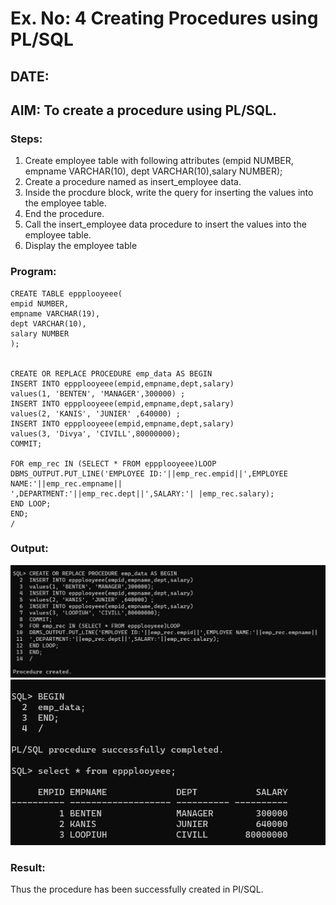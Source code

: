 # Ex. No: 4 Creating Procedures using PL/SQL
## DATE:
## AIM: To create a procedure using PL/SQL.

### Steps:
1. Create employee table with following attributes (empid NUMBER, empname VARCHAR(10), dept VARCHAR(10),salary NUMBER);
2. Create a procedure named as insert_employee data.
3. Inside the procdure block, write the query for inserting the values into the employee table.
4. End the procedure.
5. Call the insert_employee data procedure to insert the values into the employee table.
6. Display the employee table

### Program:
```
CREATE TABLE eppplooyeee(
empid NUMBER,
empname VARCHAR(19),
dept VARCHAR(10),
salary NUMBER
);


CREATE OR REPLACE PROCEDURE emp_data AS BEGIN
INSERT INTO eppplooyeee(empid,empname,dept,salary)
values(1, 'BENTEN', 'MANAGER',300000) ;
INSERT INTO eppplooyeee(empid,empname,dept,salary)
values(2, 'KANIS', 'JUNIER' ,640000) ;
INSERT INTO eppplooyeee(empid,empname,dept,salary)
values(3, 'Divya', 'CIVILL',80000000);
COMMIT;

FOR emp_rec IN (SELECT * FROM eppplooyeee)LOOP
DBMS_OUTPUT.PUT_LINE('EMPLOYEE ID:'||emp_rec.empid||',EMPLOYEE NAME:'||emp_rec.empname||
',DEPARTMENT:'||emp_rec.dept||',SALARY:'| |emp_rec.salary);
END LOOP;
END;
/

```
### Output:
![output](./a.png)
![output](./b.png)

### Result:
Thus the procedure has been successfully created in PI/SQL.
